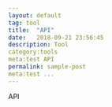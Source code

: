 ```yaml
---
layout: default
tag: tool
title:  "API"
date:   2018-09-21 23:56:45
description: Tool
category:tools
meta:test API
permalink: sample-post
meta:test ...
---
```


API